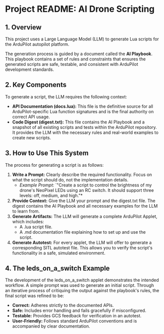 # **Project README: AI Drone Scripting**

## **1\. Overview**

This project uses a Large Language Model (LLM) to generate Lua scripts for the ArduPilot autopilot platform.

The generation process is guided by a document called the **AI Playbook**. This playbook contains a set of rules and constraints that ensures the generated scripts are safe, testable, and consistent with ArduPilot development standards.

## **2\. Key Components**

To generate a script, the LLM requires the following context:

* **API Documentation (docs.lua):** This file is the definitive source for all ArduPilot-specific Lua function signatures and is the final authority on correct API usage.  
* **Code Digest (digest.txt):** This file contains the AI Playbook and a snapshot of all existing scripts and tests within the ArduPilot repository. It provides the LLM with the necessary rules and real-world examples to create new scripts.

## **3\. How to Use This System**

The process for generating a script is as follows:

1. **Write a Prompt:** Clearly describe the required functionality. Focus on what the script should do, not the implementation details.  
   * *Example Prompt:* \`"Create a script to control the brightness of my drone's NeoPixel LEDs using an RC switch. It should support three levels: off, medium, and high."\*  
2. **Provide Context:** Give the LLM your prompt and the digest.txt file. The digest contains the AI Playbook and all necessary examples for the LLM to learn from.  
3. **Generate Artifacts:** The LLM will generate a complete ArduPilot Applet, which includes:  
   * A .lua script file.  
   * A .md documentation file explaining how to set up and use the script.  
4. **Generate Autotest:** For every applet, the LLM will offer to generate a corresponding SITL autotest file. This allows you to verify the script's functionality in a safe, simulated environment.

## **4\. The leds\_on\_a\_switch Example**

The development of the leds\_on\_a\_switch applet demonstrates the intended workflow. A simple prompt was used to generate an initial script. Through an iterative process of critiquing the output against the playbook's rules, the final script was refined to be:

* **Correct:** Adheres strictly to the documented APIs.  
* **Safe:** Includes error handling and fails gracefully if misconfigured.  
* **Testable:** Provides GCS feedback for verification in an autotest.  
* **User-Friendly:** Follows standard ArduPilot conventions and is accompanied by clear documentation.